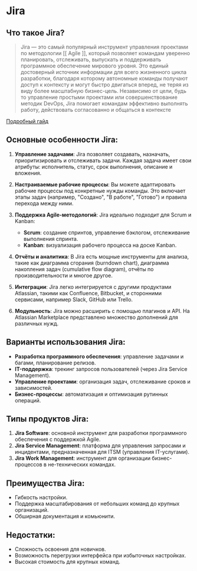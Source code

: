 # Jira
## Что такое Jira?

> Jira — это самый популярный инструмент управления проектами по методологии [[ Agile ]], который позволяет командам уверенно планировать, отслеживать, выпускать и поддерживать программное обеспечение мирового уровня. Это единый достоверный источник информации для всего жизненного цикла разработки, благодаря которому автономные команды получают доступ к контексту и могут быстро двигаться вперед, не теряя из виду более масштабную бизнес-цель. Независимо от цели, будь то управление простыми проектами или совершенствование методик DevOps, Jira помогает командам эффективно выполнять работу, действовать согласованно и общаться в контексте

[Подробный гайд](https://www.atlassian.com/ru/software/jira/guides/getting-started/introduction#what-is-jira-software)

## Основные особенности Jira:
1. **Управление задачами**:
   Jira позволяет создавать, назначать, приоритизировать и отслеживать задачи. Каждая задача имеет свои атрибуты: исполнитель, статус, срок выполнения, описание и вложения.

2. **Настраиваемые рабочие процессы**:
   Вы можете адаптировать рабочие процессы под конкретные нужды команды. Это включает этапы задач (например, "Создано", "В работе", "Готово") и правила перехода между ними.

3. **Поддержка Agile-методологий**:
   Jira идеально подходит для Scrum и Kanban:
   - **Scrum**: создание спринтов, управление бэклогом, отслеживание выполнения спринта.
   - **Kanban**: визуализация рабочего процесса на доске Kanban.

4. **Отчёты и аналитика**:
   В Jira есть мощные инструменты для анализа, такие как диаграмма сгорания (burndown chart), диаграмма накопления задач (cumulative flow diagram), отчёты по производительности и многое другое.

5. **Интеграции**:
   Jira легко интегрируется с другими продуктами Atlassian, такими как Confluence, Bitbucket, и сторонними сервисами, например Slack, GitHub или Trello.

6. **Модульность**:
   Jira можно расширить с помощью плагинов и API. На Atlassian Marketplace представлено множество дополнений для различных нужд.

## Варианты использования Jira:
- **Разработка программного обеспечения**: управление задачами и багами, планирование релизов.
- **IT-поддержка**: трекинг запросов пользователей (через Jira Service Management).
- **Управление проектами**: организация задач, отслеживание сроков и зависимостей.
- **Бизнес-процессы**: автоматизация и оптимизация рутинных операций.

## Типы продуктов Jira:
1. **Jira Software**: основной инструмент для разработки программного обеспечения с поддержкой Agile.
2. **Jira Service Management**: платформа для управления запросами и инцидентами, предназначенная для ITSM (управления IT-услугами).
3. **Jira Work Management**: инструмент для организации бизнес-процессов в не-технических командах.

## Преимущества Jira:
- Гибкость настройки.
- Поддержка масштабирования от небольших команд до крупных организаций.
- Обширная документация и комьюнити.

## Недостатки:
- Сложность освоения для новичков.
- Возможность перегрузки интерфейса при избыточных настройках.
- Высокая стоимость для крупных команд.